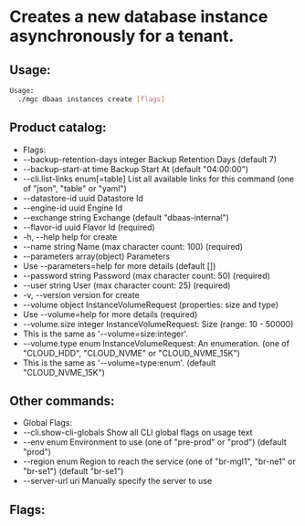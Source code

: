 # Creates a new database instance asynchronously for a tenant.

## Usage:
```bash
Usage:
  ./mgc dbaas instances create [flags]
```

## Product catalog:
- Flags:
- --backup-retention-days integer   Backup Retention Days (default 7)
- --backup-start-at time            Backup Start At (default "04:00:00")
- --cli.list-links enum[=table]     List all available links for this command (one of "json", "table" or "yaml")
- --datastore-id uuid               Datastore Id
- --engine-id uuid                  Engine Id
- --exchange string                 Exchange (default "dbaas-internal")
- --flavor-id uuid                  Flavor Id (required)
- -h, --help                            help for create
- --name string                     Name (max character count: 100) (required)
- --parameters array(object)        Parameters
- Use --parameters=help for more details (default [])
- --password string                 Password (max character count: 50) (required)
- --user string                     User (max character count: 25) (required)
- -v, --version                         version for create
- --volume object                   InstanceVolumeRequest (properties: size and type)
- Use --volume=help for more details (required)
- --volume.size integer             InstanceVolumeRequest: Size (range: 10 - 50000)
- This is the same as '--volume=size:integer'.
- --volume.type enum                InstanceVolumeRequest: An enumeration. (one of "CLOUD_HDD", "CLOUD_NVME" or "CLOUD_NVME_15K")
- This is the same as '--volume=type:enum'. (default "CLOUD_NVME_15K")

## Other commands:
- Global Flags:
- --cli.show-cli-globals   Show all CLI global flags on usage text
- --env enum               Environment to use (one of "pre-prod" or "prod") (default "prod")
- --region enum            Region to reach the service (one of "br-mgl1", "br-ne1" or "br-se1") (default "br-se1")
- --server-url uri         Manually specify the server to use

## Flags:
```bash

```

